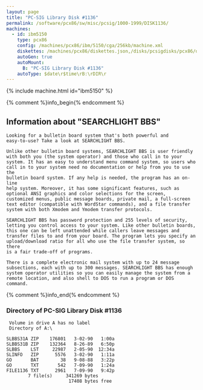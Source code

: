 ```yaml
---
layout: page
title: "PC-SIG Library Disk #1136"
permalink: /software/pcx86/sw/misc/pcsig/1000-1999/DISK1136/
machines:
  - id: ibm5150
    type: pcx86
    config: /machines/pcx86/ibm/5150/cga/256kb/machine.xml
    diskettes: /machines/pcx86/diskettes.json,/disks/pcsigdisks/pcx86/diskettes.json
    autoGen: true
    autoMount:
      B: "PC-SIG Library Disk #1136"
    autoType: $date\r$time\rB:\rDIR\r
---
```


{% include machine.html id="ibm5150" %}

{% comment %}info_begin{% endcomment %}

## Information about "SEARCHLIGHT BBS"

    Looking for a bulletin board system that's both powerful and
    easy-to-use? Take a look at SEARCHLIGHT BBS.
    
    Unlike other bulletin board systems, SEARCHLIGHT BBS is user friendly
    with both you (the system operator) and those who call in to your
    system. It has an easy to understand menu command system, so users who
    call in to your system need no documentation or help from you to use the
    bulletin board system. If any help is needed, the program has an on-line
    help system. Moreover, it has some significant features, such as
    optional ANSI graphics and color selections for the screen,
    customized menus, public message boards, private mail, a full-screen
    text editor (compatible with WordStar commands), and a file transfer
    system with both Xmodem and Ymodem transfer protocols.
    
    SEARCHLIGHT BBS has password protection and 255 levels of security,
    letting you control access to your system. Like other bulletin boards,
    this one can be left unattended while callers leave messages and
    transfer files to and from your board. The program lets you specify an
    upload/download ratio for all who use the file transfer system, so there
    is a fair trade-off of programs.
    
    There is a complete electronic mail system with up to 24 message
    subsections, each with up to 300 messages. SEARCHLIGHT BBS has enough
    system operator utilities so you can easily manage the system from a
    remote location, and also shell to DOS to run a program or DOS command.
{% comment %}info_end{% endcomment %}


### Directory of PC-SIG Library Disk #1136

     Volume in drive A has no label
     Directory of A:\

    SLBBS31A ZIP    176801   3-02-90   1:00a
    SLBBS31B ZIP    132364   8-26-89   6:50p
    SLBBS    LST     22987   2-05-90  12:34a
    SLINFO   ZIP      5576   3-02-90   1:11a
    GO       BAT        38   9-08-88   3:22p
    GO       TXT       542   7-09-90   1:24a
    FILE1136 TXT      2961   7-09-90   9:42p
            7 file(s)     341269 bytes
                           17408 bytes free
